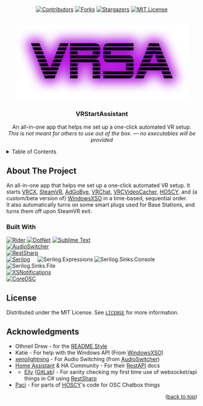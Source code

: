 <a name="readme-top"></a>

<div align="center">

[![Contributors][contributors-shield]][contributors-url]
[![Forks][forks-shield]][forks-url]
[![Stargazers][stars-shield]][stars-url]
[![MIT License][license-shield]][license-url]

</div>



<br />
<div align="center">
  <a href="https://github.com/Minty-Labs/WindowsXSO">
    <img src="Resources/banner.webp" alt="Banner Logo" height="200">
  </a>

  <h3 align="center">VRStartAssistant</h3>

  <p align="center">
    An all-in-one app that helps me set up a one-click automated VR setup.<br />
    <i>This is not meant for others to use out of the box. &mdash; no executables will be provided</i>
    <br />
  </p>
</div>



<!-- TABLE OF CONTENTS -->
<details>
  <summary>Table of Contents</summary>
  <ol>
    <li>
      <a href="#about-the-project">About The Project</a>
      <ul>
        <li><a href="#built-with">Built With</a></li>
      </ul>
    </li>
    <li><a href="#license">License</a></li>
    <li><a href="#acknowledgments">Acknowledgments</a></li>
  </ol>
</details>



<!-- ABOUT THE PROJECT -->
## About The Project

An all-in-one app that helps me set up a one-click automated VR setup. It starts [VRCX](https://github.com/vrcx-team/VRCX), [SteamVR](https://store.steampowered.com/app/250820/SteamVR/), [AdGoBye](https://github.com/AdGoBye/AdGoBye), [VRChat](https://hello.vrchat.com/), [VRCVideoCacher](https://git.ellyvr.dev/Elly/VRCVideoCacher), [HOSCY](https://github.com/PaciStardust/HOSCY), and (a custom/beta version of) [WindowsXSO][WindowsXSOUrl] in a time-based, sequential order.
<br>
It also automatically turns on some smart plugs used for Base Stations, and turns them off upon SteamVR exit.

### Built With

[![Rider][Rider]][RiderUrl] [![DotNet][CSharp]][DotNetUrl] [![Sublime Text][Sublime]][SublimeUrl]<br>
[![AudioSwitcher][AudioSwitcher]][AudioSwitcherUrl]<br>
[![RestSharp][RestSharp]][RestSharpUrl]<br>
[![Serilog][Serilog]][SerilogUrl] &nbsp;&nbsp;&nbsp; ![Serilog.Expressions] ![Serilog.Sinks.Console] ![Serilog.Sinks.File]<br>
[![XSNotifications][XSNotifications]][XSNotificationsUrl]<br>
[![CoreOSC][CoreOSC]][CoreOSCUrl]

<!-- LICENSE -->
## License

Distributed under the MIT License. See [`LICENSE`][license-url] for more information.

<!-- ACKNOWLEDGMENTS -->
## Acknowledgments

* Othneil Drew - for the [README Style](https://github.com/othneildrew/Best-README-Template)
* Katie - For help with the Windows API (From [WindowsXSO][WindowsXSOUrl])
* [xenolightning](https://github.com/xenolightning) - For Audio Switching (from [AudioSwitcher](https://github.com/xenolightning/AudioSwitcher))
* [Home Assistant](https://www.home-assistant.io/) & HA Community - For their [RestAPI](https://developers.home-assistant.io/docs/api/rest/) docs
* * [Elly](https://github.com/Ellyvr) ([GitLab](https://git.ellyvr.dev/Elly)) - For sanity checking my first time use of websocket/api things in C# using [RestSharp](https://restsharp.dev/)
* [Paci](https://github.com/PaciStardust) - For parts of [HOSCY](https://github.com/PaciStardust/HOSCY)'s code for OSC Chatbox things

<p align="right">(<a href="#readme-top">back to top</a>)</p>



<!-- MARKDOWN LINKS & IMAGES -->
[contributors-shield]: https://img.shields.io/github/contributors/MintLily/VRStartAssistant.svg?style=for-the-badge
[contributors-url]: https://github.com/MintLily/VRStartAssistant/graphs/contributors
[forks-shield]: https://img.shields.io/github/forks/MintLily/VRStartAssistant.svg?style=for-the-badge
[forks-url]: https://github.com/MintLily/VRStartAssistant/network/members
[stars-shield]: https://img.shields.io/github/stars/MintLily/VRStartAssistant.svg?style=for-the-badge
[stars-url]: https://github.com/MintLily/VRStartAssistant/stargazers
[issues-shield]: https://img.shields.io/github/issues/MintLily/VRStartAssistant.svg?style=for-the-badge
[issues-url]: https://github.com/MintLily/VRStartAssistant/issues
[license-shield]: https://img.shields.io/github/license/MintLily/VRStartAssistant.svg?style=for-the-badge
[license-url]: https://github.com/MintLily/VRStartAssistant/blob/main/LICENSE
[releases-url]: https://github.com/MintLily/VRStartAssistant/releases

[Rider]: https://img.shields.io/badge/Rider-000000?style=for-the-badge&logo=rider&logoColor=white
[RiderUrl]: https://jb.gg/OpenSourceSupport
[CSharp]: https://img.shields.io/badge/DotNet%208-512BD4?style=for-the-badge&logo=csharp&logoColor=white
[DotNetUrl]: https://dotnet.microsoft.com/en-us/download/dotnet/8.0
[Sublime]: https://img.shields.io/badge/Sublime%20Text-FF9800?style=for-the-badge&logo=sublimetext&logoColor=white
[SublimeUrl]: https://www.sublimetext.com/

<!-- NuGet Packages -->
[AudioSwitcher]: https://img.shields.io/badge/AudioSwitcher-004880?style=for-the-badge&logo=nuget&logoColor=white
[AudioSwitcherUrl]: https://www.nuget.org/packages/AudioSwitcher.AudioApi.CoreAudio
[RestSharp]: https://img.shields.io/badge/RestSharp-004880?style=for-the-badge&logo=nuget&logoColor=white
[RestSharpUrl]: https://www.nuget.org/packages/RestSharp
[Serilog]: https://img.shields.io/badge/Serilog-004880?style=for-the-badge&logo=nuget&logoColor=white
[SerilogUrl]: https://www.nuget.org/packages/Serilog/
[Serilog.Expressions]: https://img.shields.io/badge/Serilog.Expressions-005a80?style=for-the-badge&logo=nuget&logoColor=white
[Serilog.Sinks.Console]: https://img.shields.io/badge/Serilog.Sinks.Console-005a80?style=for-the-badge&logo=nuget&logoColor=white
[Serilog.Sinks.File]: https://img.shields.io/badge/Serilog.Sinks.File-005a80?style=for-the-badge&logo=nuget&logoColor=white
[XSNotifications]: https://img.shields.io/badge/XSNotifications-004880?style=for-the-badge&logo=nuget&logoColor=white
[XSNotificationsUrl]: https://www.nuget.org/packages/XSNotifications
[CoreOSC]: https://img.shields.io/badge/LucHeart.CoreOSC-004880?style=for-the-badge&logo=nuget&logoColor=white
[CoreOSCUrl]: https://www.nuget.org/packages/LucHeart.CoreOSC

<!-- Other Links -->
[XSOverlaySteam]: https://store.steampowered.com/app/1173510/XSOverlay/
[WindowsXSOUrl]: https://github.com/Minty-Labs/WindowsXSO
